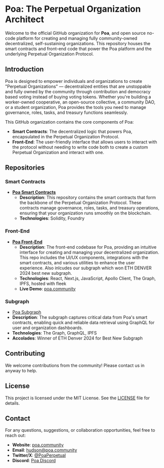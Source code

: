 # Poa: The Perpetual Organization Architect

Welcome to the official GitHub organization for **Poa**, and open source no-code platform for creating and managing fully community-owned decentralized, self-sustaining organizations. This repository houses the smart contracts and front-end code that power the Poa platform and the underlying Perpetual Organization Protocol.

## Introduction

Poa is designed to empower individuals and organizations to create "Perpetual Organizations" — decentralized entities that are unstoppable and fully owned by the community through contribution and democracy based voting instead of buying voting tokens. Whether you're building a worker-owned cooperative, an open-source collective, a community DAO, or a student organization, Poa provides the tools you need to manage governance, roles, tasks, and treasury functions seamlessly.

This GitHub organization contains the core components of Poa:

- **Smart Contracts**: The decentralized logic that powers Poa, encapsulated in the Perpetual Organization Protocol.
- **Front-End**: The user-friendly interface that allows users to interact with the protocol without needing to write code both to create a custom Perpetual Organization and interact with one.

## Repositories

### Smart Contracts

- **[Poa Smart Contracts](https://github.com/PerpetualOrganizationArchitect/contracts)**
  - **Description**: This repository contains the smart contracts that form the backbone of the Perpetual Organization Protocol. These contracts manage governance, roles, tasks, and treasury operations, ensuring that your organization runs smoothly on the blockchain.
  - **Technologies**: Solidity, Foundry

### Front-End

- **[Poa Front-End](https://github.com/PerpetualOrganizationArchitect/Poa-site)**
  - **Description**: The front-end codebase for Poa, providing an intuitive interface for creating and managing your decentralized organization. This repo includes the UI/UX components, integrations with the smart contracts, and various utilities to enhance the user experience. Also inlcudes our subgraph which won ETH DENVER 2024 best new subgraph.
  - **Technologies**: React, Next.js, JavaScript, Apollo Client, The Graph, IPFS, hosted with fleek
  - **Live Demo**: [poa.community](https://poa.community)
### Subgraph

- [Poa Subgraph](https://github.com/PerpetualOrganizationArchitect/subgraph)
- **Description**: The subgraph captures critical data from Poa's smart contracts, enabling quick and reliable data retrieval using GraphQL for user and organization dashboards.
- **Technologies**: The Graph, GraphQL, IPFS
- **Accolades**: Winner of ETH Denver 2024 for Best New Subgraph

## Contributing

We welcome contributions from the community! Please contact us in anyway to help.

## License

This project is licensed under the MIT License. See the [LICENSE](LICENSE) file for details.

## Contact

For any questions, suggestions, or collaboration opportunities, feel free to reach out:

- **Website**: [poa.community](https://poa.community)
- **Email**: hudson@poa.community
- **Twitter/X**: [@PoaPerpetual](https://x.com/PoaPerpetual)
- **Discord**: [Poa Discord](https://discord.gg/9SD6u4QjTt)
